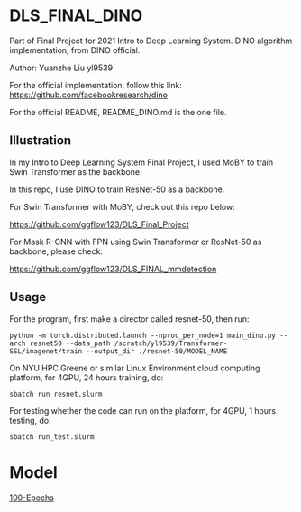 # DLS_FINAL_DINO

Part of Final Project for 2021 Intro to Deep Learning System. DINO algorithm implementation, from DINO official.

Author: Yuanzhe Liu yl9539

For the official implementation, follow this link: https://github.com/facebookresearch/dino

For the official README, README_DINO.md is the one file.

## Illustration

In my Intro to Deep Learning System Final Project, I used MoBY to train Swin Transformer as the backbone.

In this repo, I use DINO to train ResNet-50 as a backbone.

For Swin Transformer with MoBY, check out this repo below:

https://github.com/ggflow123/DLS_Final_Project

For Mask R-CNN with FPN using Swin Transformer or ResNet-50 as backbone, please check:

https://github.com/ggflow123/DLS_FINAL_mmdetection

## Usage

For the program, first make a director called resnet-50, then run:

```
python -m torch.distributed.launch --nproc_per_node=1 main_dino.py --arch resnet50 --data_path /scratch/yl9539/Transformer-SSL/imagenet/train --output_dir ./resnet-50/MODEL_NAME
```

On NYU HPC Greene or similar Linux Environment cloud computing platform, for 4GPU, 24 hours training, do:

```
sbatch run_resnet.slurm
```

For testing whether the code can run on the platform, for 4GPU, 1 hours testing, do:

```
sbatch run_test.slurm
```

# Model

[100-Epochs](https://drive.google.com/file/d/14E6fwBxHjWoa47twoLn_TSReINCWWgEi/view?usp=sharing)
